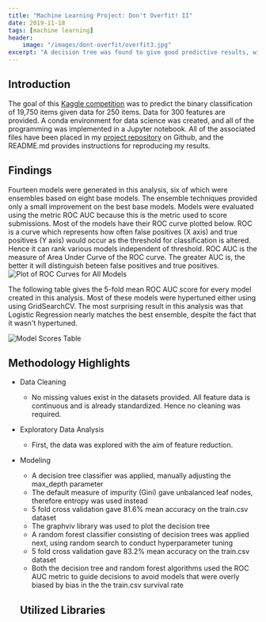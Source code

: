 ```yaml
---
title: "Machine Learning Project: Don't Overfit! II"
date: 2019-11-18
tags: [machine learning]
header:
    image: "/images/dont-overfit/overfit3.jpg"
excerpt: "A decision tree was found to give good predictive results, with an accuracy score of 77.5% on the test.csv dataset."
---
```


## Introduction
The goal of this [Kaggle competition](https://www.kaggle.com/c/dont-overfit-ii/overview) was to predict the binary classification of 19,750 items given data for 250 items.  Data for 300 features are provided. A conda environment for data science was created, and all of the programming was implemented in a Jupyter notebook.  All of the associated files have been placed in my [project repository](https://github.com/buckeye17/titanic) on Github, and the README.md provides instructions for reproducing my results.

## Findings
Fourteen models were generated in this analysis, six of which were ensembles based on eight base models.  The ensemble techniques provided only a small improvement on the best base models. Models were evaluated using the metric ROC AUC because this is the metric used to score submissions.  Most of the models have their ROC curve plotted below.  ROC is a curve which represents how often false positives (X axis) and true positives (Y axis) would occur as the threshold for classification is altered.  Hence it can rank various models independent of threshold.  ROC AUC is the measure of Area Under Curve of the ROC curve.  The greater AUC is, the better it will distinguish beteen false positives and true positives.
<img src="{{ site.url }}{{ site.baseurl }}/images/dont-overfit/ROC-curves.png" alt="Plot of ROC Curves for All Models">

The following table gives the 5-fold mean ROC AUC score for every model created in this analysis.  Most of these models were hypertuned either using using GridSearchCV.  The most surprising result in this analysis was that Logistic Regression nearly matches the best ensemble, despite the fact that it wasn't hypertuned.

<img src="{{ site.url }}{{ site.baseurl }}/images/dont-overfit/Model-Scores-Tbl2.png" alt="Model Scores Table">


## Methodology Highlights
* Data Cleaning
    * No missing values exist in the datasets provided.  All feature data is continuous and is already standardized.  Hence no cleaning was required.
* Exploratory Data Analysis
    * First, the data was explored with the aim of feature reduction.
* Modeling
    * A decision tree classifier was applied, manually adjusting the max_depth parameter
    * The default measure of impurity (Gini) gave unbalanced leaf nodes, therefore entropy was used instead
    * 5 fold cross validation gave 81.6% mean accuracy on the train.csv dataset
    * The graphviv library was used to plot the decision tree
    * A random forest classifier consisting of decision trees was applied next, using random search to conduct hyperparameter tuning
    * 5 fold cross validation gave 83.2% mean accuracy on the train.csv dataset
    * Both the decision tree and random forest algorithms used the ROC AUC metric to guide decisions to avoid models that were overly biased by bias in the the train.csv survival rate

    ## Utilized Libraries
